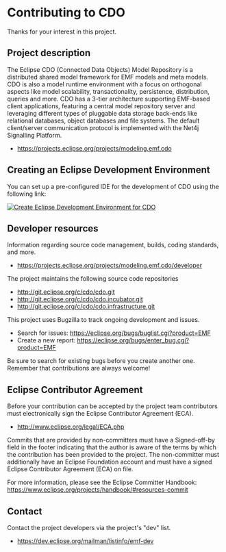 # Contributing to CDO

Thanks for your interest in this project.

## Project description

The Eclipse CDO (Connected Data Objects) Model Repository is a distributed
shared model framework for EMF models and meta models. CDO is also a model
runtime environment with a focus on orthogonal aspects like model scalability,
transactionality, persistence, distribution, queries and more. CDO has a 3-tier
architecture supporting EMF-based client applications, featuring a central model
repository server and leveraging different types of pluggable data storage
back-ends like relational databases, object databases and file systems. The
default client/server communication protocol is implemented with the Net4j
Signalling Platform.

* https://projects.eclipse.org/projects/modeling.emf.cdo

## Creating an Eclipse Development Environment

You can set up a pre-configured IDE for the development of CDO using the following link:

[![Create Eclipse Development Environment for CDO](https://download.eclipse.org/oomph/www/setups/svg/cdo.svg)](https://www.eclipse.org/setups/installer/?url=https://raw.githubusercontent.com/eclipse-cdo/cdo/refs/heads/master/releng/org.eclipse.emf.cdo.releng/CDOConfiguration.setup&show=true "Click to open Eclipse-Installer Auto Launch or drag onto your running installer's title area")


## Developer resources

Information regarding source code management, builds, coding standards, and
more.

* https://projects.eclipse.org/projects/modeling.emf.cdo/developer

The project maintains the following source code repositories

* http://git.eclipse.org/c/cdo/cdo.git
* http://git.eclipse.org/c/cdo/cdo.incubator.git
* http://git.eclipse.org/c/cdo/cdo.infrastructure.git

This project uses Bugzilla to track ongoing development and issues.

* Search for issues: https://eclipse.org/bugs/buglist.cgi?product=EMF
* Create a new report: https://eclipse.org/bugs/enter_bug.cgi?product=EMF

Be sure to search for existing bugs before you create another one. Remember that
contributions are always welcome!

## Eclipse Contributor Agreement

Before your contribution can be accepted by the project team contributors must
electronically sign the Eclipse Contributor Agreement (ECA).

* http://www.eclipse.org/legal/ECA.php

Commits that are provided by non-committers must have a Signed-off-by field in
the footer indicating that the author is aware of the terms by which the
contribution has been provided to the project. The non-committer must
additionally have an Eclipse Foundation account and must have a signed Eclipse
Contributor Agreement (ECA) on file.

For more information, please see the Eclipse Committer Handbook:
https://www.eclipse.org/projects/handbook/#resources-commit

## Contact

Contact the project developers via the project's "dev" list.

* https://dev.eclipse.org/mailman/listinfo/emf-dev
